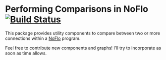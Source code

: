 Performing Comparisons in NoFlo [![Build Status](https://secure.travis-ci.org/kenhkan/noflo-compare.png?branch=master)](https://travis-ci.org/kenhkan/noflo-compare)
===============================

This package provides utility components to compare between two or more
connections within a [NoFlo](http://noflojs.org/) program.

Feel free to contribute new components and graphs! I'll try to
incorporate as soon as time allows.
